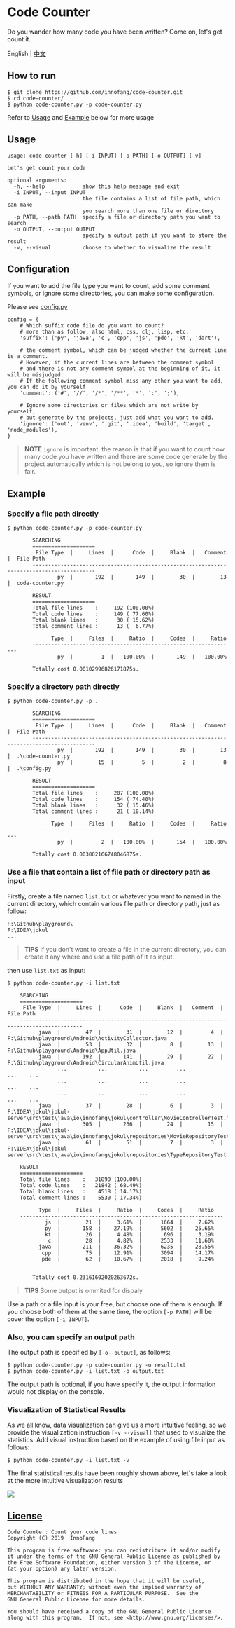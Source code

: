 # Code Counter

Do you wander how many code you have been written? Come on, let's get count it.

English | [中文](README_zh.md)

## How to run

```shell
$ git clone https://github.com/innofang/code-counter.git
$ cd code-counter/
$ python code-counter.py -p code-counter.py
```

Refer to [Usage](#usage) and [Example](#example) below for more usage

<h2 id="usage">Usage</h2>

```shell 
usage: code-counter [-h] [-i INPUT] [-p PATH] [-o OUTPUT] [-v]

Let's get count your code

optional arguments:
  -h, --help            show this help message and exit
  -i INPUT, --input INPUT
                        the file contains a list of file path, which can make
                        you search more than one file or directory
  -p PATH, --path PATH  specify a file or directory path you want to search
  -o OUTPUT, --output OUTPUT
                        specify a output path if you want to store the result
  -v, --visual          choose to whether to visualize the result

```

## Configuration

If you want to add the file type you want to count, add some comment symbols, or ignore some directories, you can make some configuration.

Please see [config.py](config.py)

```
config = {
    # Which suffix code file do you want to count?
    # more than as follow, also html, css, clj, lisp, etc.
    'suffix': ('py', 'java', 'c', 'cpp', 'js', 'pde', 'kt', 'dart'),

    # the comment symbol, which can be judged whether the current line is a comment.
    # However, if the current lines are between the comment symbol
    # and there is not any comment symbol at the beginning of it, it will be misjudged.
    # If the following comment symbol miss any other you want to add, you can do it by yourself
    'comment': ('#', '//', '/*', '/**', '*', ':', ';'),

    # Ignore some directories or files which are not write by yourself,
    # but generate by the projects, just add what you want to add.
    'ignore': ('out', 'venv', '.git', '.idea', 'build', 'target', 'node_modules'),
}

```

> **NOTE** `ignore` is important, the reason is that if you want to count how many code you have written and there are some code generate by the project automatically which is not belong to you, so ignore them is fair.

<h2 id="example">Example</h2>

### Specify a file path directly

```shell
$ python code-counter.py -p code-counter.py

        SEARCHING
        ====================
         File Type  |     Lines  |      Code  |     Blank  |   Comment  |  File Path
        ------------------------------------------------------------------------------------------
                py  |       192  |       149  |        30  |        13  |  code-counter.py

        RESULT
        ====================
        Total file lines    :     192 (100.00%)
        Total code lines    :     149 ( 77.60%)
        Total blank lines   :      30 ( 15.62%)
        Total comment lines :      13 (  6.77%)

              Type  |     Files  |     Ratio  |     Codes  |     Ratio
        -----------------------------------------------------------------
                py  |         1  |   100.00%  |       149  |   100.00%

        Totally cost 0.00102996826171875s.

```

### Specify a directory path directly

```shell
$ python code-counter.py -p .

        SEARCHING
        ====================
         File Type  |     Lines  |      Code  |     Blank  |   Comment  |  File Path
        ------------------------------------------------------------------------------------------
                py  |       192  |       149  |        30  |        13  |  .\code-counter.py
                py  |        15  |         5  |         2  |         8  |  .\config.py

        RESULT
        ====================
        Total file lines    :     207 (100.00%)
        Total code lines    :     154 ( 74.40%)
        Total blank lines   :      32 ( 15.46%)
        Total comment lines :      21 ( 10.14%)

              Type  |     Files  |     Ratio  |     Codes  |     Ratio
        -----------------------------------------------------------------
                py  |         2  |   100.00%  |       154  |   100.00%

        Totally cost 0.003002166748046875s.

```

### Use a file that contain a list of file path or directory path as input

Firstly, create a file named `list.txt` or whatever you want to named in the current directory, which contain various file path or directory path, just as follow:

```
F:\Github\playground\
F:\IDEA\jokul
...
```

> **TIPS** If you don't want to create a file in the current directory, you can create it any where and use a file path of it as input.

then use `list.txt` as input:

```shell
$ python code-counter.py -i list.txt

	SEARCHING
	====================
	 File Type  |     Lines  |      Code  |     Blank  |   Comment  |  File Path
	------------------------------------------------------------------------------------------
	      java  |        47  |        31  |        12  |         4  |  F:\Github\playground\Android\ActivityCollector.java
	      java  |        53  |        32  |         8  |        13  |  F:\Github\playground\Android\AppUtil.java
	      java  |       192  |       141  |        29  |        22  |  F:\Github\playground\Android\CircularAnimUtil.java
                ...          ...          ...         ...           ...    ...
                ...          ...          ...         ...           ...    ...
                ...          ...          ...         ...           ...    ...
	      java  |        37  |        28  |         6  |         3  |  F:\IDEA\jokul\jokul-server\src\test\java\io\innofang\jokul\controller\MovieControllerTest.java
	      java  |       305  |       266  |        24  |        15  |  F:\IDEA\jokul\jokul-server\src\test\java\io\innofang\jokul\repositories\MovieRepositoryTest.java
	      java  |        61  |        51  |         7  |         3  |  F:\IDEA\jokul\jokul-server\src\test\java\io\innofang\jokul\repositories\TypeRepositoryTest.java

	RESULT
	====================
	Total file lines    :   31890 (100.00%)
	Total code lines    :   21842 ( 68.49%)
	Total blank lines   :    4518 ( 14.17%)
	Total comment lines :    5530 ( 17.34%)

	      Type  |     Files  |     Ratio  |     Codes  |     Ratio
	-----------------------------------------------------------------
	        js  |        21  |     3.61%  |      1664  |     7.62%
	        py  |       158  |    27.19%  |      5602  |    25.65%
	        kt  |        26  |     4.48%  |       696  |     3.19%
	         c  |        28  |     4.82%  |      2533  |    11.60%
	      java  |       211  |    36.32%  |      6235  |    28.55%
	       cpp  |        75  |    12.91%  |      3094  |    14.17%
	       pde  |        62  |    10.67%  |      2018  |     9.24%


        Totally cost 0.23161602020263672s.

```

> **TIPS** Some output is ommited for dispaly

Use a path or a file input is your free, but choose one of them is enough.
If you choose both of them at the same time, the option `[-p PATH]` will be cover the option `[-i INPUT]`.

### Also, you can specify an output path

The output path is specified by `[-o--output]`, as follows:

```shell
$ python code-counter.py -p code-counter.py -o result.txt
$ python code-counter.py -i list.txt -o output.txt
```

The output path is optional, if you have specify it, the output information would not display on the console.

### Visualization of Statistical Results

As we all know, data visualization can give us a more intuitive feeling, so we provide the visualization instruction `[-v --visual]` that used to visualize the statistics. Add visual instruction based on the example of using file input as follows:

```
$ python code-counter.py -i list.txt -v
```

The final statistical results have been roughly shown above, let's take a look at the more intuitive visualization results

![](https://raw.githubusercontent.com/InnoFang/jotter/image-hosting/code-counter/Visualization%20of%20Statistical%20Results.png)


## [License](./LICENSE)

    Code Counter: Count your code lines
    Copyright (C) 2019  InnoFang

    This program is free software: you can redistribute it and/or modify
    it under the terms of the GNU General Public License as published by
    the Free Software Foundation, either version 3 of the License, or
    (at your option) any later version.

    This program is distributed in the hope that it will be useful,
    but WITHOUT ANY WARRANTY; without even the implied warranty of
    MERCHANTABILITY or FITNESS FOR A PARTICULAR PURPOSE.  See the
    GNU General Public License for more details.

    You should have received a copy of the GNU General Public License
    along with this program.  If not, see <http://www.gnu.org/licenses/>.
